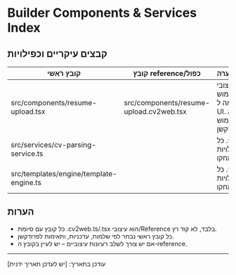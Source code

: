 # Builder Components & Services Index

## קבצים עיקריים וכפילויות

| קובץ ראשי                               | קובץ reference/כפול                     | סטטוס/הערה                                                |
| --------------------------------------- | --------------------------------------- | --------------------------------------------------------- |
| src/components/resume-upload.tsx        | src/components/resume-upload.cv2web.tsx | קובץ עיצובי בלבד, לשימוש כהשראה ל-UI. לא בשימוש בפרודקשן. |
| src/services/cv-parsing-service.ts      |                                         | קובץ ראשי. כל הכפילויות נמחקו.                            |
| src/templates/engine/template-engine.ts |                                         | קובץ ראשי. כל הכפילויות נמחקו.                            |

## הערות

- כל קובץ עם סיומת .cv2web.ts/.tsx הוא עיצובי/Reference בלבד, לא קוד רץ.
- כל קובץ ראשי נבחר לפי שלמות, עדכניות, ותאימות לפרודקשן.
- אם יש צורך לשלב רעיונות עיצוביים – יש לעיין בקובץ ה-reference.

---

עודכן בתאריך: [יש לעדכן תאריך ידנית]
